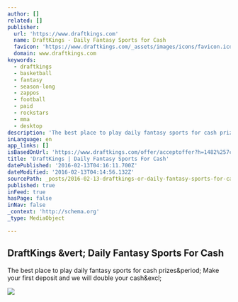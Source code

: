 ```yaml
---
author: []
related: []
publisher:
  url: 'https://www.draftkings.com'
  name: DraftKings - Daily Fantasy Sports for Cash
  favicon: 'https://www.draftkings.com/_assets/images/icons/favicon.ico'
  domain: www.draftkings.com
keywords:
  - draftkings
  - basketball
  - fantasy
  - season-long
  - zappos
  - football
  - paid
  - rockstars
  - mma
  - desktop
description: 'The best place to play daily fantasy sports for cash prizes. Make your first deposit and we will double your cash!'
inLanguage: en
app_links: []
isBasedOnUrl: 'https://www.draftkings.com/offer/acceptoffer?h=1482%257c1387637580%257c1416226%257cb0cKtbYOXQKTO8GEn8RBIKmiUqyt5MaysFl3sGE2htc%253d'
title: 'DraftKings | Daily Fantasy Sports For Cash'
datePublished: '2016-02-13T04:16:11.700Z'
dateModified: '2016-02-13T04:14:56.132Z'
sourcePath: _posts/2016-02-13-draftkings-or-daily-fantasy-sports-for-cash.md
published: true
inFeed: true
hasPage: false
inNav: false
_context: 'http://schema.org'
_type: MediaObject

---
```

<article style=""><h1>DraftKings &amp;vert; Daily Fantasy Sports For Cash</h1><p>The best place to play daily fantasy sports for cash prizes&amp;period; Make your first deposit and we will double your cash&amp;excl;</p><img src="https://www.draftkings.com/_assets/images/icons/og.png" /></article>